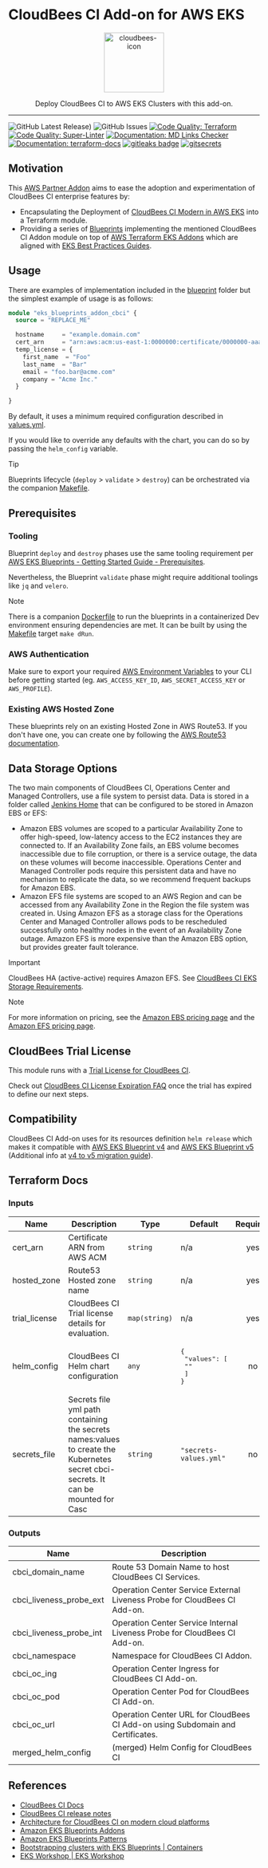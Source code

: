 # CloudBees CI Add-on for AWS EKS

<p align="center">
  <a href="https://www.cloudbees.com/capabilities/continuous-integration"><img alt="cloudbees-icon" src="https://images.ctfassets.net/vtn4rfaw6n2j/4dkyIw9VG39voD21C18YJz/692394b012c1ad7f2fc192dd484fdd47/image-grid-800x480-page-ci-simplify-your-jenkins-experience.png" height="120px" /></a>
  <p align="center">Deploy CloudBees CI to AWS EKS Clusters with this add-on.</p>
</p>

---

![GitHub Latest Release)](https://img.shields.io/github/v/release/cloudbees/terraform-aws-cloudbees-ci-eks-addon?logo=github) ![GitHub Issues](https://img.shields.io/github/issues/cloudbees/terraform-aws-cloudbees-ci-eks-addon?logo=github) [![Code Quality: Terraform](https://github.com/cloudbees/terraform-aws-cloudbees-ci-eks-addon/actions/workflows/terraform.yml/badge.svg?event=pull_request)](https://github.com/cloudbees/terraform-aws-cloudbees-ci-eks-addon/actions/workflows/terraform.yml) [![Code Quality: Super-Linter](https://github.com/cloudbees/terraform-aws-cloudbees-ci-eks-addon/actions/workflows/superlinter.yml/badge.svg?event=pull_request)](https://github.com/cloudbees/terraform-aws-cloudbees-ci-eks-addon/actions/workflows/superlinter.yml) [![Documentation: MD Links Checker](https://github.com/cloudbees/terraform-aws-cloudbees-ci-eks-addon/actions/workflows/md-link-checker.yml/badge.svg?event=pull_request)](https://github.com/cloudbees/terraform-aws-cloudbees-ci-eks-addon/actions/workflows/md-link-checker.yml) [![Documentation: terraform-docs](https://github.com/cloudbees/terraform-aws-cloudbees-ci-eks-addon/actions/workflows/terraform-docs.yml/badge.svg?event=pull_request)](https://github.com/cloudbees/terraform-aws-cloudbees-ci-eks-addon/actions/workflows/terraform-docs.yml) [![gitleaks badge](https://img.shields.io/badge/protected%20by-gitleaks-blue)](https://github.com/zricethezav/gitleaks#pre-commit) [![gitsecrets](https://img.shields.io/badge/protected%20by-gitsecrets-blue)](https://github.com/awslabs/git-secrets)

## Motivation

This [AWS Partner Addon](https://aws-ia.github.io/terraform-aws-eks-blueprints-addons/main/aws-partner-addons/) aims to ease the adoption and experimentation of CloudBees CI enterprise features by:

- Encapsulating the Deployment of [CloudBees CI Modern in AWS EKS](https://docs.cloudbees.com/docs/cloudbees-ci/latest/eks-install-guide/installing-eks-using-helm#_configuring_your_environment) into a Terraform module.
- Providing a series of [Blueprints](blueprints) implementing the mentioned CloudBees CI Addon module on top of [AWS Terraform EKS Addons](https://aws-ia.github.io/terraform-aws-eks-blueprints-addons/main/) which are aligned with [EKS Best Practices Guides](https://aws.github.io/aws-eks-best-practices/).

## Usage

There are examples of implementation included in the [blueprint](blueprints) folder but the simplest example of usage is as follows:

```terraform
module "eks_blueprints_addon_cbci" {
  source = "REPLACE_ME"

  hostname     = "example.domain.com"
  cert_arn     = "arn:aws:acm:us-east-1:0000000:certificate/0000000-aaaa-bbb-ccc-thisIsAnExample"
  temp_license = {
    first_name  = "Foo"
    last_name  = "Bar"
    email = "foo.bar@acme.com"
    company = "Acme Inc."
  }

}
```

By default, it uses a minimum required configuration described in [values.yml](values.yml).

If you would like to override any defaults with the chart, you can do so by passing the `helm_config` variable.

> [!TIP]
> Blueprints lifecycle (`deploy` > `validate` > `destroy`) can be orchestrated via the companion [Makefile](Makefile).

## Prerequisites

### Tooling

Blueprint `deploy` and `destroy` phases use the same tooling requirement per [AWS EKS Blueprints - Getting Started Guide - Prerequisites](https://aws-ia.github.io/terraform-aws-eks-blueprints/getting-started/#prerequisites).

Nevertheless, the Blueprint `validate` phase might require additional toolings like `jq` and `velero`.

> [!NOTE]
> There is a companion [Dockerfile](.docker) to run the blueprints in a containerized Dev environment ensuring dependencies are met. It can be built by using the [Makefile](Makefile) target `make dRun`.

### AWS Authentication

Make sure to export your required [AWS Environment Variables](https://docs.aws.amazon.com/cli/latest/userguide/cli-configure-envvars.html) to your CLI before getting started (eg. `AWS_ACCESS_KEY_ID`, `AWS_SECRET_ACCESS_KEY` or `AWS_PROFILE`).

### Existing AWS Hosted Zone

These blueprints rely on an existing Hosted Zone in AWS Route53. If you don't have one, you can create one by following the [AWS Route53 documentation](https://docs.aws.amazon.com/Route53/latest/DeveloperGuide/hosted-zones-working-with.html).

## Data Storage Options

The two main components of CloudBees CI, Operations Center and Managed Controllers, use a file system to persist data. Data is stored in a folder called [Jenkins Home](https://docs.cloudbees.com/docs/cloudbees-ci/latest/backup-restore/jenkins-home) that can be configured to be stored in Amazon EBS or EFS:

- Amazon EBS volumes are scoped to a particular Availability Zone to offer high-speed, low-latency access to the EC2 instances they are connected to. If an Availability Zone fails, an EBS volume becomes inaccessible due to file corruption, or there is a service outage, the data on these volumes will become inaccessible. Operations Center and Managed Controller pods require this persistent data and have no mechanism to replicate the data, so we recommend frequent backups for Amazon EBS.
- Amazon EFS file systems are scoped to an AWS Region and can be accessed from any Availability Zone in the Region the file system was created in. Using Amazon EFS as a storage class for the Operations Center and Managed Controller allows pods to be rescheduled successfully onto healthy nodes in the event of an Availability Zone outage. Amazon EFS is more expensive than the Amazon EBS option, but provides greater fault tolerance.

> [!IMPORTANT]  
> CloudBees HA (active-active) requires Amazon EFS. See [CloudBees CI EKS Storage Requirements](https://docs.cloudbees.com/docs/cloudbees-ci/latest/eks-install-guide/eks-pre-install-requirements-helm#_storage_requirements).

> [!NOTE]
> For more information on pricing, see the [Amazon EBS pricing page](https://aws.amazon.com/ebs/pricing/) and the [Amazon EFS pricing page](https://aws.amazon.com/efs/pricing/).

## CloudBees Trial License

This module runs with a [Trial License for CloudBees CI](https://docs.cloudbees.com/docs/cloudbees-ci-migration/latest/trial-guide/).

Check out [CloudBees CI License Expiration FAQ](https://docs.cloudbees.com/docs/general-kb/latest/faqs/jenkins-enterprise-license-expiration-faq) once the trial has expired to define our next steps.

## Compatibility

CloudBees CI Add-on uses for its resources definition `helm release` which makes it compatible with [AWS EKS Blueprint v4](https://github.com/aws-ia/terraform-aws-eks-blueprints/tree/v4.32.1) and [AWS EKS Blueprint v5](https://github.com/aws-ia/terraform-aws-eks-blueprints/tree/v5.0.0) (Additional info at [v4 to v5 migration guide](https://aws-ia.github.io/terraform-aws-eks-blueprints/v4-to-v5/motivation/)).

## Terraform Docs

<!-- BEGIN_TF_DOCS -->
### Inputs

| Name | Description | Type | Default | Required |
|------|-------------|------|---------|:--------:|
| cert_arn | Certificate ARN from AWS ACM | `string` | n/a | yes |
| hosted_zone | Route53 Hosted zone name | `string` | n/a | yes |
| trial_license | CloudBees CI Trial license details for evaluation. | `map(string)` | n/a | yes |
| helm_config | CloudBees CI Helm chart configuration | `any` | <pre>{<br>  "values": [<br>    ""<br>  ]<br>}</pre> | no |
| secrets_file | Secrets file yml path containing the secrets names:values to create the Kubernetes secret cbci-secrets. It can be mounted for Casc | `string` | `"secrets-values.yml"` | no |

### Outputs

| Name | Description |
|------|-------------|
| cbci_domain_name | Route 53 Domain Name to host CloudBees CI Services. |
| cbci_liveness_probe_ext | Operation Center Service External Liveness Probe for CloudBees CI Add-on. |
| cbci_liveness_probe_int | Operation Center Service Internal Liveness Probe for CloudBees CI Add-on. |
| cbci_namespace | Namespace for CloudBees CI Addon. |
| cbci_oc_ing | Operation Center Ingress for CloudBees CI Add-on. |
| cbci_oc_pod | Operation Center Pod for CloudBees CI Add-on. |
| cbci_oc_url | Operation Center URL for CloudBees CI Add-on using Subdomain and Certificates. |
| merged_helm_config | (merged) Helm Config for CloudBees CI |
<!-- END_TF_DOCS -->

## References

- [CloudBees CI Docs](https://docs.cloudbees.com/docs/cloudbees-ci/latest/)
- [CloudBees CI release notes](https://docs.cloudbees.com/docs/release-notes/latest/cloudbees-ci/)
- [Architecture for CloudBees CI on modern cloud platforms](https://docs.cloudbees.com/docs/cloudbees-ci/latest/architecture/ci-cloud)
- [Amazon EKS Blueprints Addons](https://aws-ia.github.io/terraform-aws-eks-blueprints-addons/main/)
- [Amazon EKS Blueprints Patterns](https://aws-ia.github.io/terraform-aws-eks-blueprints/)
- [Bootstrapping clusters with EKS Blueprints | Containers](https://aws.amazon.com/blogs/containers/bootstrapping-clusters-with-eks-blueprints/)
- [EKS Workshop | EKS Workshop](https://www.eksworkshop.com/)
